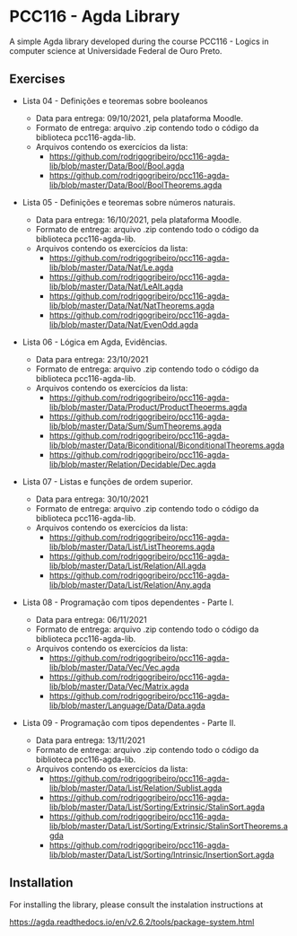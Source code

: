 PCC116 - Agda Library
=====================

A simple Agda library developed during the course PCC116 - Logics in computer science at
Universidade Federal de Ouro Preto.

Exercises
-----------

* Lista 04 - Definições e teoremas sobre booleanos
    * Data para entrega: 09/10/2021, pela plataforma Moodle.
    * Formato de entrega: arquivo .zip contendo todo o código da biblioteca pcc116-agda-lib.
    * Arquivos contendo os exercícios da lista:
        * <https://github.com/rodrigogribeiro/pcc116-agda-lib/blob/master/Data/Bool/Bool.agda>
        * <https://github.com/rodrigogribeiro/pcc116-agda-lib/blob/master/Data/Bool/BoolTheorems.agda>
        
* Lista 05 - Definições e teoremas sobre números naturais.
    * Data para entrega: 16/10/2021, pela plataforma Moodle.
    * Formato de entrega: arquivo .zip contendo todo o código da biblioteca pcc116-agda-lib.
    * Arquivos contendo os exercícios da lista:
        * <https://github.com/rodrigogribeiro/pcc116-agda-lib/blob/master/Data/Nat/Le.agda>
        * <https://github.com/rodrigogribeiro/pcc116-agda-lib/blob/master/Data/Nat/LeAlt.agda>
        * <https://github.com/rodrigogribeiro/pcc116-agda-lib/blob/master/Data/Nat/NatTheorems.agda>
        * <https://github.com/rodrigogribeiro/pcc116-agda-lib/blob/master/Data/Nat/EvenOdd.agda>

* Lista 06 - Lógica em Agda, Evidências.
    * Data para entrega: 23/10/2021
    * Formato de entrega: arquivo .zip contendo todo o código da biblioteca pcc116-agda-lib.
    * Arquivos contendo os exercícios da lista: 
        * <https://github.com/rodrigogribeiro/pcc116-agda-lib/blob/master/Data/Product/ProductTheoerms.agda>
        * <https://github.com/rodrigogribeiro/pcc116-agda-lib/blob/master/Data/Sum/SumTheorems.agda>
        * <https://github.com/rodrigogribeiro/pcc116-agda-lib/blob/master/Data/Biconditional/BiconditionalTheorems.agda>
        * <https://github.com/rodrigogribeiro/pcc116-agda-lib/blob/master/Relation/Decidable/Dec.agda>
    
* Lista 07 - Listas e funções de ordem superior. 
    * Data para entrega: 30/10/2021
    * Formato de entrega: arquivo .zip contendo todo o código da biblioteca pcc116-agda-lib.
    * Arquivos contendo os exercícios da lista: 
        * <https://github.com/rodrigogribeiro/pcc116-agda-lib/blob/master/Data/List/ListTheorems.agda>
        * <https://github.com/rodrigogribeiro/pcc116-agda-lib/blob/master/Data/List/Relation/All.agda>
        * <https://github.com/rodrigogribeiro/pcc116-agda-lib/blob/master/Data/List/Relation/Any.agda>

* Lista 08 - Programação com tipos dependentes - Parte I.
    * Data para entrega: 06/11/2021
    * Formato de entrega: arquivo .zip contendo todo o código da biblioteca pcc116-agda-lib.
    * Arquivos contendo os exercícios da lista: 
        * <https://github.com/rodrigogribeiro/pcc116-agda-lib/blob/master/Data/Vec/Vec.agda>
        * <https://github.com/rodrigogribeiro/pcc116-agda-lib/blob/master/Data/Vec/Matrix.agda>
        * <https://github.com/rodrigogribeiro/pcc116-agda-lib/blob/master/Language/Data/Data.agda>

* Lista 09 - Programação com tipos dependentes  - Parte II.
    * Data para entrega: 13/11/2021
    * Formato de entrega: arquivo .zip contendo todo o código da biblioteca pcc116-agda-lib.
    * Arquivos contendo os exercícios da lista: 
        * <https://github.com/rodrigogribeiro/pcc116-agda-lib/blob/master/Data/List/Relation/Sublist.agda>
        * <https://github.com/rodrigogribeiro/pcc116-agda-lib/blob/master/Data/List/Sorting/Extrinsic/StalinSort.agda>
        * <https://github.com/rodrigogribeiro/pcc116-agda-lib/blob/master/Data/List/Sorting/Extrinsic/StalinSortTheorems.agda>
        * <https://github.com/rodrigogribeiro/pcc116-agda-lib/blob/master/Data/List/Sorting/Intrinsic/InsertionSort.agda>


Installation
--------------

For installing the library, please consult the instalation instructions at

<https://agda.readthedocs.io/en/v2.6.2/tools/package-system.html>
